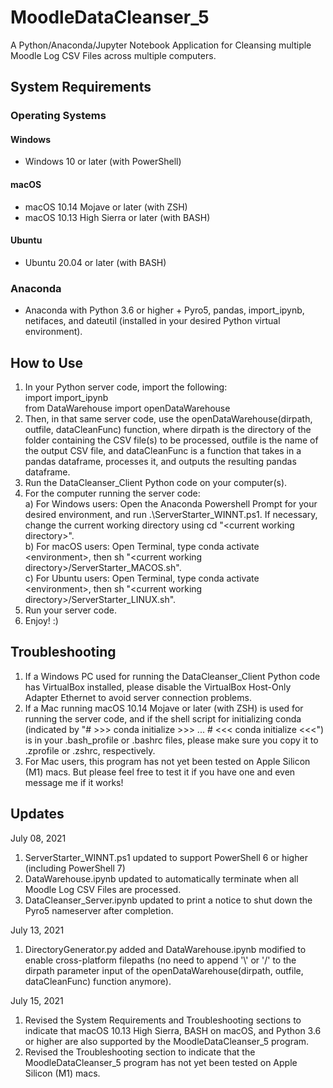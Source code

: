 # MoodleDataCleanser_5

A Python/Anaconda/Jupyter Notebook Application for Cleansing multiple Moodle Log CSV Files across multiple computers.

## System Requirements
### Operating Systems
#### Windows
- Windows 10 or later (with PowerShell)
#### macOS
- macOS 10.14 Mojave or later (with ZSH)
- macOS 10.13 High Sierra or later (with BASH)
#### Ubuntu
- Ubuntu 20.04 or later (with BASH)

### Anaconda
- Anaconda with Python 3.6 or higher + Pyro5, pandas, import_ipynb, netifaces, and dateutil (installed in your desired Python virtual environment).

## How to Use
1) In your Python server code, import the following:<br>
   import import_ipynb<br>
   from DataWarehouse import openDataWarehouse
2) Then, in that same server code, use the openDataWarehouse(dirpath, outfile, dataCleanFunc) function, where dirpath is the directory of the folder containing the CSV file(s) to be processed, outfile is the name of the output CSV file, and dataCleanFunc is a function that takes in a pandas dataframe, processes it, and outputs the resulting pandas dataframe.
3) Run the DataCleanser_Client Python code on your computer(s).
4) For the computer running the server code:<br>
   a) For Windows users: Open the Anaconda Powershell Prompt for your desired environment, and run .\ServerStarter_WINNT.ps1. If necessary, change the current working directory using cd "&#60;current working directory&#62;".<br>
   b) For macOS users: Open Terminal, type conda activate &#60;environment&#62;, then sh "&#60;current working directory&#62;/ServerStarter_MACOS.sh".<br>
   c) For Ubuntu users: Open Terminal, type conda activate &#60;environment&#62;, then sh "&#60;current working directory&#62;/ServerStarter_LINUX.sh".
5) Run your server code.
6) Enjoy! :)

## Troubleshooting
1) If a Windows PC used for running the DataCleanser_Client Python code has VirtualBox installed, please disable the VirtualBox Host-Only Adapter Ethernet to avoid server connection problems.
2) If a Mac running macOS 10.14 Mojave or later (with ZSH) is used for running the server code, and if the shell script for initializing conda (indicated by "# >>> conda initialize >>> ... # <<< conda initialize <<<") is in your .bash_profile or .bashrc files, please make sure you copy it to .zprofile or .zshrc, respectively.
3) For Mac users, this program has not yet been tested on Apple Silicon (M1) macs. But please feel free to test it if you have one and even message me if it works!
   
## Updates
July 08, 2021
1) ServerStarter_WINNT.ps1 updated to support PowerShell 6 or higher (including PowerShell 7)
2) DataWarehouse.ipynb updated to automatically terminate when all Moodle Log CSV Files are processed.
3) DataCleanser_Server.ipynb updated to print a notice to shut down the Pyro5 nameserver after completion.

July 13, 2021
1) DirectoryGenerator.py added and DataWarehouse.ipynb modified to enable cross-platform filepaths (no need to append '\\' or '/' to the dirpath parameter input of the openDataWarehouse(dirpath, outfile, dataCleanFunc) function anymore).

July 15, 2021
1) Revised the System Requirements and Troubleshooting sections to indicate that macOS 10.13 High Sierra, BASH on macOS, and Python 3.6 or higher are also supported by the MoodleDataCleanser_5 program.
2) Revised the Troubleshooting section to indicate that the MoodleDataCleanser_5 program has not yet been tested on Apple Silicon (M1) macs.
